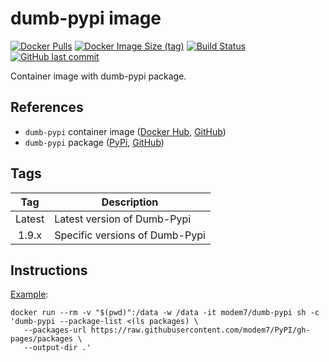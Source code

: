 # dumb-pypi image

[![Docker Pulls](https://img.shields.io/docker/pulls/modem7/dumb-pypi)](https://hub.docker.com/r/modem7/dumb-pypi)
[![Docker Image Size (tag)](https://img.shields.io/docker/image-size/modem7/dumb-pypi/latest)](https://hub.docker.com/r/modem7/dumb-pypi)
[![Build Status](https://drone.modem7.com/api/badges/modem7/docker-dumb-pypi/status.svg)](https://drone.modem7.com/modem7/docker-dumb-pypi)
[![GitHub last commit](https://img.shields.io/github/last-commit/modem7/docker-dumb-pypi)](https://github.com/modem7/docker-dumb-pypi)

Container image with dumb-pypi package.

## References

- `dumb-pypi` container image ([Docker Hub](https://hub.docker.com/r/modem7/dumb-pypi), [GitHub](https://github.com/modem7/docker-dumb-pypi))
- `dumb-pypi` package ([PyPi](https://pypi.org/project/dumb-pypi/), [GitHub](https://github.com/chriskuehl/dumb-pypi))

## Tags
| Tag | Description |
| :----: | --- |
| Latest | Latest version of Dumb-Pypi |
| 1.9.x | Specific versions of Dumb-Pypi |

## Instructions
[Example](https://github.com/modem7/PyPI/blob/gh-pages/build_borg_wheels.sh#L18-L20):
```
docker run --rm -v "$(pwd)":/data -w /data -it modem7/dumb-pypi sh -c 'dumb-pypi --package-list <(ls packages) \
   --packages-url https://raw.githubusercontent.com/modem7/PyPI/gh-pages/packages \
   --output-dir .'
```
